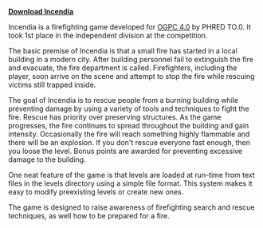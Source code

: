 **[Download Incendia](http://incendia.googlecode.com/files/Incendia%200.1.zip)**

Incendia is a firefighting game developed for [OGPC 4.0](http://techstart.org/ogpc) by PHRED TO.0. It took 1st place in the independent division at the competition.

The basic premise of Incendia is that a small fire has started in a local building in a modern city. After building personnel fail to extinguish the fire and evacuate, the fire department is called. Firefighters, including the player, soon arrive on the scene and attempt to stop the fire while rescuing victims still trapped inside.

The goal of Incendia is to rescue people from a burning building while preventing damage by using a variety of tools and techniques to fight the fire. Rescue has priority over preserving structures. As the game progresses, the fire continues to spread throughout the building and gain intensity. Occasionally the fire will reach something highly flammable and there will be an explosion. If you don't rescue everyone fast enough, then you loose the level. Bonus points are awarded for preventing excessive damage to the building.

One neat feature of the game is that levels are loaded at run-time from text files in the levels directory using a simple file format. This system makes it easy to modify preexisting levels or create new ones.

The game is designed to raise awareness of firefighting search and rescue techniques, as well how to be prepared for a fire.